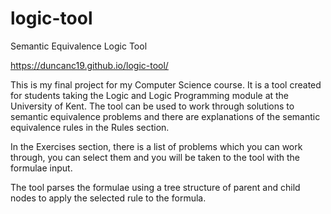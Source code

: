 # logic-tool
Semantic Equivalence Logic Tool</br>

https://duncanc19.github.io/logic-tool/ </br>


This is my final project for my Computer Science course. It is a tool created for students taking the Logic and Logic Programming module at the University of Kent. The tool can be used to work through solutions to semantic equivalence problems and there are explanations of the semantic equivalence rules in the Rules section.

In the Exercises section, there is a list of problems which you can work through, you can select them and you will be taken to the tool with the formulae input.

The tool parses the formulae using a tree structure of parent and child nodes to apply the selected rule to the formula.
